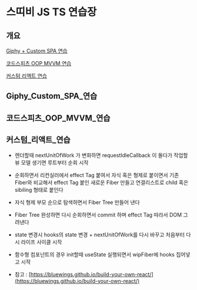# 스띠비 JS TS 연습장

## 개요
 [Giphy + Custom SPA 연습](##Giphy_Custom_SPA_연습)

 [코드스피츠 OOP MVVM 연습](##코드스피츠_OOP_MVVM_연습)

 [커스텀 리액트 연습](##커스텀_리액트_연습)

## Giphy_Custom_SPA_연습

## 코드스피츠_OOP_MVVM_연습
  
## 커스텀_리액트_연습
- 렌더할때 nextUnitOfWork 가 변화하면 requestIdleCallback 이 돌다가 작업할 뷰 모델 생기면 루트부터 순회 시작
- 순회하면서 리컨실러에서 effect Tag 붙여서 자식 혹은 형제로 붙이면서 기존 Fiber와 비교해서 effect Tag 붙인 새로운 Fiber 만들고 연결리스트로 child 혹은 sibiling 형태로 붙인다
- 자식 형제 부모 순으로 탐색하면서 Fiber Tree 만들어 낸다
- Fiber Tree 완성하면 다시 순회하면서 commit 하며 effect Tag 따라서 DOM 그려낸다
- state 변경시 hooks의 state 변경 + nextUnitOfWork를 다시 바꾸고 처음부터 다시 라이프 사이클 시작
- 함수형 컴포넌트의 경우 init할때 useState 실행되면서 wipFiber에 hooks 집어넣고 시작

- 참고 : [https://bluewings.github.io/build-your-own-react/](https://bluewings.github.io/build-your-own-react/)
